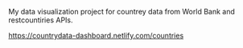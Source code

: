 My data visualization project for countrey data from World Bank and restcountiries APIs.

https://countrydata-dashboard.netlify.com/countries